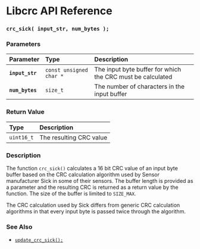 # Libcrc API Reference

### `crc_sick( input_str, num_bytes );`

### Parameters

| Parameter | Type | Description |
| :--- | :--- | :--- |
|**`input_str`**|`const unsigned char *`|The input byte buffer for which the CRC must be calculated|
|**`num_bytes`**|`size_t`|The number of characters in the input buffer|

### Return Value

| Type | Description |
| :--- | :--- |
|`uint16_t`|The resulting CRC value|

### Description

The function `crc_sick()` calculates a 16 bit CRC value of an input byte buffer based on the CRC calculation algorithm
used by Sensor manufacturer Sick in some of their sensors. The buffer length is provided as a parameter and the
resulting CRC is returned as a return value by the function. The size of the buffer is limited to `SIZE_MAX`.

The CRC calculation used by Sick differs from generic CRC calculation algorithms in that every input byte is passed
twice through the algorithm.

### See Also

* [`update_crc_sick();`](update_crc_sick.md)
